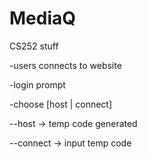 # MediaQ
CS252 stuff



-users connects to website

-login prompt

-choose [host | connect]

--host -> temp code generated

--connect -> input temp code

